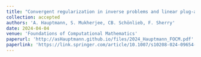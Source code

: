 ```yaml
---
title: "Convergent regularization in inverse problems and linear plug-and-play denoisers"
collection: accepted
authors: 'A. Hauptmann, S. Mukherjee, CB. Schönlieb, F. Sherry'
date: 2024-04-04
venue: 'Foundations of Computational Mathematics'
paperurl: 'http://asHauptmann.github.io/files/2024_Hauptmann_FOCM.pdf'
paperlink: 'https://link.springer.com/article/10.1007/s10208-024-09654-x'
---
```

